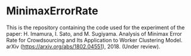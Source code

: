 # MinimaxErrorRate
This is the repository containing the code used for the experiment of the paper: H. Imamura, I. Sato, and M. Sugiyama. Analysis of Minimax Error Rate for Crowdsourcing and Its Application to Worker Clustering Model. arXiv (https://arxiv.org/abs/1802.04551), 2018. (Under review).
